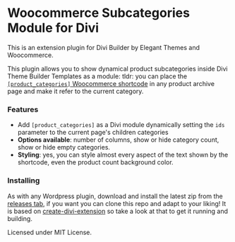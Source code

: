 # Woocommerce Subcategories Module for Divi

This is an extension plugin for Divi Builder by Elegant Themes and Woocommerce.

This plugin allows you to show dynamical product subcategories inside Divi Theme Builder Templates as a module:
tldr: you can place the [`[product_categories]` Woocommerce shortcode](https://docs.woocommerce.com/document/woocommerce-shortcodes/#section-13)
in any product archive page and make it refer to the current category.

### Features
* Add `[product_categories]` as a Divi module dynamically setting the
`ids` parameter to the current page's children categories
* **Options available**: number of columns, show or hide category count, show or hide
empty categories.
* **Styling**: yes, you can style almost every aspect of the text shown by the shortcode,
even the product count background color.

### Installing

As with any Wordpress plugin, download and install the latest zip from the [releases tab](https://github.com/melefabrizio/divi-woocommerce-subcategories-module/releases),
if you want you can clone this repo and adapt to your liking! It is based on [create-divi-extension](https://github.com/elegantthemes/create-divi-extension) so take
a look at that to get it running and building.

Licensed under MIT License.